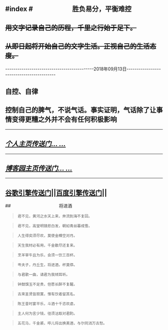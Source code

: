 ﻿#index
#　　　　　　胜负易分，平衡难控
---



## ~~用文字记录自己的历程，千里之行始于足下。~~
## ~~从即日起将开始自己的文字生活。正视自己的生活态度。~~
--------------------------------------------2018年09月13日------------------------------------------
## 自控、自律
## 控制自己的脾气，不说气话。事实证明，气话除了让事情变得更糟之外并不会有任何积极影响

---
## [*个人主页传送门... ...*](http://xiongmaoyi.cn/Homepages/Homepages.html)

---
## [*博客园主页传送门... ...*](https://www.cnblogs.com/yulongzhou/)

---
## [**谷歌引擎传送门**](https://www.google.com/)||[**百度引擎传送门**](https://www.baidu.com)||


##　　　　　　　　　　　将进酒
>     君不见，黄河之水天上来，奔流到海不复回。

>     君不见，高堂明镜悲白发，朝如青丝暮成雪。

>     人生得奕须尽欢，莫使金樽空对月。

>     天生我材必有用，千金散尽还复来。

>     烹羊宰牛且为乐，会须一饮三百杯。

>     岑夫子，丹丘生，将进酒，杯莫停。

>     与君歌一曲，请君为我倾耳听。

>     钟鼓馔玉不足贵，但愿长醉不复醒。

>     古来圣贤皆寂寞，惟有饮者留其名。

>     陈王昔时宴平乐，斗酒十千恣欢虐。

>     主人何为言少钱，径须沽取对君酌。

>     五花马，千金裘，呼儿将出换美酒，与尔同消万古愁。
